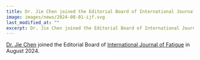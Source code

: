 ```yaml
---
title: Dr. Jie Chen joined the Editorial Board of International Journal of Fatigue
image: images/news/2024-08-01-ijf.svg
last_modified_at: ""
excerpt: Dr. Jie Chen joined the Editorial Board of International Journal of Fatigue in August 2024.
---
```



[Dr. Jie Chen](/members/jie-chen.html) joined the Editorial Board of [International Journal of Fatigue](https://www.sciencedirect.com/journal/international-journal-of-fatigue) in August 2024.

